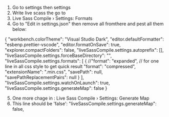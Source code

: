 1. Go to settings then settings
2. Write live scass the go to
3. Live Sass Compile › Settings: Formats
4. Go to "Edit in settings.json" then remove all fromthere
   and pest all them below:

{
"workbench.colorTheme": "Visual Studio Dark",
"editor.defaultFormatter": "esbenp.prettier-vscode",
"editor.formatOnSave": true,
"explorer.compactFolders": false,
"liveSassCompile.settings.autoprefix": [],
"liveSassCompile.settings.forceBaseDirectory": "",
"liveSassCompile.settings.formats": [
{
//"format": "expanded", // for one line in all css style to get quick result
"format": "compressed",
"extensionName": ".min.css",
"savePath": null,
"savePathReplacementPairs": null
}
],
"liveSassCompile.settings.watchOnLaunch": true,
"liveSassCompile.settings.generateMap": false
}

5. One more chage in : Live Sass Compile › Settings: Generate Map
6. This line should be 'false': "liveSassCompile.settings.generateMap": false,
